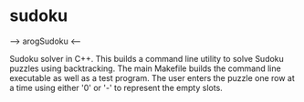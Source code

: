 # sudoku

--> arogSudoku <--

Sudoku solver in C++. This builds a command line utility to solve Sudoku
puzzles using backtracking. The main Makefile builds the command line executable
as well as a test program. The user enters the puzzle one row at a time using
either '0' or '-' to represent the empty slots.
